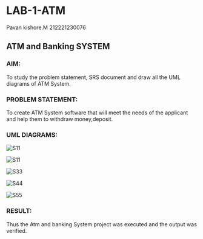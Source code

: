 # LAB-1-ATM
Pavan kishore.M
212221230076
## ATM and Banking SYSTEM

### AIM: 
To study the problem statement, SRS document and draw all the UML diagrams of ATM
System.

### PROBLEM STATEMENT:
To create ATM System software that will meet the needs of the applicant and help them
to withdraw money,deposit.

### UML DIAGRAMS:
![S11](https://github.com/pavankishore-AIDS/LAB-1-ATM/assets/94154941/84638fa8-e0e5-4798-8dd7-ed1371744c41)

![S11](https://github.com/pavankishore-AIDS/LAB-1-ATM/assets/94154941/5e4c4b06-6310-42c2-84ae-083b47f199f6)

![S33](https://github.com/pavankishore-AIDS/LAB-1-ATM/assets/94154941/2b52ad48-370b-443c-aa8d-91b70c0dafbe)

![S44](https://github.com/pavankishore-AIDS/LAB-1-ATM/assets/94154941/ebdd8b98-56b3-4ea8-9304-4aac9a9b8ba5)

![S55](https://github.com/pavankishore-AIDS/LAB-1-ATM/assets/94154941/5bf82cad-db1a-44b9-9602-cbc68d4f895e)


### RESULT: 
Thus the Atm and banking System project was executed and the output was verified.
